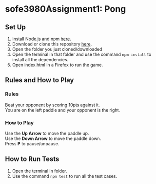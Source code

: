 # sofe3980Assignment1: Pong

## Set Up

1. Install Node.js and npm [here](https://nodejs.org/en/download/).
1. Download or clone this repository [here](https://github.com/cassidylinhares/sofe3980Assignment1).  
1. Open the folder you just cloned/downloaded
1. Open the terminal in that folder and use the command `npm install` to install all the dependencies.
1. Open index.html in a Firefox to run the game.

## Rules and How to Play

### Rules

Beat your opponent by scoring 10pts against it.  
You are on the left paddle and your opponent is the right.

### How to Play

Use the **Up Arrow** to move the paddle up.  
Use the **Down Arrow** to move the paddle down.  
Press **P** to pause/unpause.

## How to Run Tests

1. Open the terminal in folder.
1. Use the command `npm test` to run all the test cases.